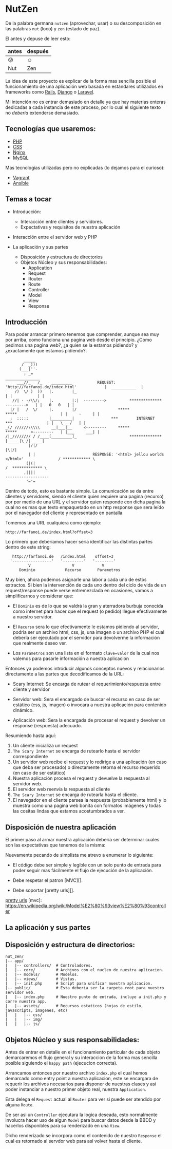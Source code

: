 NutZen
======

De la palabra germana `nutzen` (aprovechar, usar) o su descomposición en las
palabras `nut` (loco) y `zen` (estado de paz).

El antes y depuse de leer esto:

 antes |  después
-------|---------
:rage: | :relaxed:
 Nut   |   Zen

La idea de este proyecto es explicar de la forma mas sencilla posible el
funcionamiento de una aplicación web basada en estándares utilizados en
frameworks como [Rails][], [Django][] o [Laravel][].

Mi intención no es entrar demasiado en detalle ya que hay materias enteras
dedicadas a cada instancia de este proceso, por lo cual el siguiente texto no
_deberia_ extenderse demasiado.


Tecnologías que usaremos:
-------------------------

- [PHP][]
- [CSS][]
- [Nginx][]
- [MySQL][]

[laravel]: http://laravel.com/
[rails]: http://rubyonrails.org/
[django]: https://www.djangoproject.com/
[php]: https://secure.php.net/
[css]: https://en.wikipedia.org/wiki/Cascading_Style_Sheets
[Nginx]: https://www.nginx.com/
[MySQL]: https://www.mysql.com/

Mas tecnologías utilizadas pero no explicadas (lo dejamos para el curioso):

- [Vagrant][]
- [Ansible][]

[Vagrant]: https://www.vagrantup.com/
[Ansible]: http://www.ansible.com/



Temas a tocar
-------------

- Introducción:
  - Interacción entre clientes y servidores.
  - Expectativas y requisitos de nuestra aplicación

- Interacción entre el servidor web y PHP

- La aplicación y sus partes
  - Disposición y estructura de directorios
  - Objetos Núcleo y sus responsabilidades:
    - Application
    - Request
    - Router
    - Route
    - Controller
    - Model
    - View
    - Response

Introducción
------------

Para poder arrancar primero tenemos que comprender, aunque sea muy por arriba,
como funciona una pagina web desde el principio. ¿Como pedimos una pagina web?,
¿a quien se la estamos pidiendo? y ¿exactamente que estamos pidiendo?.


```
        _____
       /  _)))
      (___|''-
        ; _=                                                                                 _______________
     ___//_   /_    _________           REQUEST: 'http://farfanoi.de/index.html'            |  ___________  |
    /)  \/ )  ))   |.        |_                                                             | |           | |
   //| - -/\\/;    |.        |:|  --------->          **************           --------->   | |   0   0   | |
  |/ |   /  \/     |.        |/                  *****              *****                   | |     -     | |
  ;  :::::         |_________|                ***        INTERNET         ***               | |   \___/   | |
_(/ //////\\\\\     __|___|__     <---------     *****              *****      <---------   | |___     ___| |
/|_//////// / /____[_________]_                       **************                        |_____|\_/|_____|
          |/|/                                                                                    |\|/|
          | |                         RESPONSE: '<html> jellou worlds </html>'               / ************ \
         (|(|                                                                               /  ************* \
        ,||||                                                                               -------------------
         '='=
```

Dentro de todo, esto es bastante simple. La comunicación se da entre clientes y
servidores, siendo el cliente quien requiere una pagina (recurso) por por medio
de una URL y el servidor quien responde con dicha pagina la cual no es mas que
texto empaquetado en un http response que sera leído por el navegador del
cliente y representado en pantalla.

Tomemos una URL cualquiera como ejemplo:

```
http://farfanoi.de/index.html?offset=3
```

Lo primero que deberíamos hacer seria identificar las distintas partes dentro de
este string:

```
   http://farfanoi.de   /index.html    offset=3
  '-----------------'   '---------'   '--------'
          V                  V            V
      Dominio             Recurso       Parametros
```


Muy bien, ahora podemos asignarle una labor a cada uno de estos extractos. Si
bien la intervención de cada uno dentro del ciclo de vida de un request/response
puede verse entremezclada en ocasiones, vamos a simplificarnos y considerar que:

- El `Dominio` es de lo que se valdrá la gran y aterradora burbuja conocida como
  internet para hacer que el request (o pedido) llegue efectivamente a nuestro
  servidor.

- El `Recurso` sera lo que efectivamente le estamos pidiendo al servidor, podría
  ser un archivo html, css, js, una imagen o un archivo PHP el cual debería ser
  ejecutado por el servidor para devolverme la información que realmente deseo ver.

- Los `Parametros` son una lista en el formato `clave=valor` de la cual nos
  valemos para pasarle información a nuestra aplicación

Entonces ya podemos introducir algunos conceptos nuevos y relacionarlos
directamente a las partes que decodificamos de la URL:

- Scary Internet: Se encarga de rutear el requerimiento/respuesta entre cliente
  y servidor

- Servidor web: Sera el encargado de buscar el recurso en caso de ser estático
  (css, js, imagen) o invocara a nuestra aplicación para contenido dinámico.

- Aplicación web: Sera la encargada de procesar el request y devolver un
  response (respuesta) adecuado.

Resumiendo hasta aquí:

1. Un cliente inicializa un request
2. `The Scary Internet` se encarga de rutearlo hasta el servidor correspondiente
3. Un servidor web recibe el request y lo redirige a una aplicación (en caso
   que deba ser procesado) o directamente retorna el recurso requerido (en caso
   de ser estático)
4. Nuestra aplicación procesa el request y devuelve la respuesta al servidor web.
5. El servidor web reenvía la respuesta al cliente
6. `The Scary Internet` se encarga de rutearla hasta el cliente.
7. El navegador en el cliente parsea la respuesta (probablemente html) y lo
   muestra como una pagina web bonita con formatos imágenes y todas las cositas
   lindas que estamos acostumbrados a ver.


Disposición de nuestra aplicación
----------------------------------

El primer paso al armar nuestra aplicación debería ser determinar cuales son
las expectativas que tenemos de la misma:

Nuevamente pecando de simplista me atrevo a enumerar lo siguiente:

- El código debe ser simple y legible con un solo punto de entrada para poder
  seguir mas fácilmente el flujo de ejecución de la aplicación.

- Debe respetar el patron [MVC][].

- Debe soportar [pretty urls][].


[pretty urls](https://en.wikipedia.org/wiki/Semantic_URL)
[mvc]: https://en.wikipedia.org/wiki/Model%E2%80%93view%E2%80%93controller




La aplicación y sus partes
--------------------------

Disposición y estructura de directorios:
----------------------------------------

```
nut_zen/
|-- app/
|   |-- controllers/  # Controladores.
|   |-- core/         # Archivos con el nucleo de nuestra aplicacion.
|   |-- models/       # Modelos.
|   |-- views/        # Vistas.
|   |-- init.php      # Script para unificar nuestra aplicacion.
|-- public/           # Esta deberia ser la carpeta root para nuestro servidor web.
|   |-- index.php     # Nuestro punto de entrada, incluye a init.php y corre nuestra app.
|   |-- assets/       # Recursos estaticos (hojas de estilo, javascripts, imagenes, etc)
|   |   |-- css/
|   |   |-- img/
|   |   |-- js/
```

Objetos Núcleo y sus responsabilidades:
---------------------------------------

Antes de entrar en detalle en el funcionamiento particular de cada objeto
demarcaremos el flujo general y su interaccion de la forma mas sencilla posible
siguiendo el `happy path` (ejecucion correcta).

Arrancamos entonces por nuestro archivo `index.php` el cual hemos demarcado como
entry point a nuestra aplicacion, este se encargara de requerir los archivos
necesarios para disponer de nuestras clases y asi poder instanciar a nuestro
primer objeto real, nuestra `Application`.

Esta delega el `Request` actual al `Router` para ver si puede ser atendido por
alguna `Route`.

De ser asi un `Controller` ejecutara la logica deseada, esto normalmente
involucra hacer uso de algun `Model` para buscar datos desde la BBDD y hacerlos
disponibles para su renderizado en una `View`.

Dicho renderizado se incorpora como el contenido de nuestro `Response` el cual
es retornado al servdor web para asi volver hasta el cliente.

